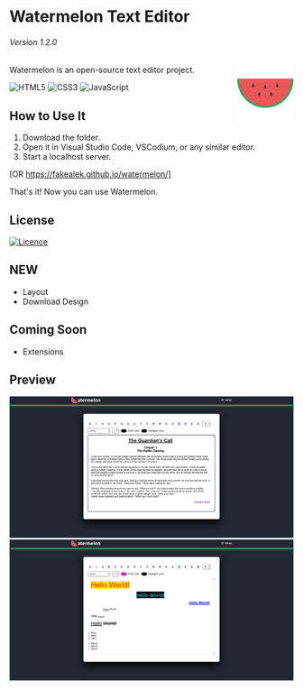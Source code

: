 # Watermelon Text Editor
###### Version 1.2.0
Watermelon is an open-source text editor project. <img align="right" width="100" src="https://github.com/FakeAlek/watermelon/blob/main/assets/img/wmLogo.png">

![HTML5](https://img.shields.io/badge/html5-%23E34F26.svg?style=for-the-badge&logo=html5&logoColor=white)
![CSS3](https://img.shields.io/badge/css3-%231572B6.svg?style=for-the-badge&logo=css3&logoColor=white)
![JavaScript](https://img.shields.io/badge/javascript-%23323330.svg?style=for-the-badge&logo=javascript&logoColor=%23F7DF1E)

## How to Use It
1. Download the folder.
2. Open it in Visual Studio Code, VSCodium, or any similar editor.
3. Start a localhost server.

[OR https://fakealek.github.io/watermelon/]

That's it! Now you can use Watermelon.

## License

[![Licence](https://img.shields.io/github/license/Ileriayo/markdown-badges?style=for-the-badge)](./LICENSE)

## NEW
- Layout
- Download Design

## Coming Soon
- Extensions


## Preview

<p align="center">
  <img alt="Banner" width="1000" src="https://github.com/FakeAlek/watermelon/blob/main/assets/img/screenshot1.png">

  <img alt="Banner" width="1000" src="https://github.com/FakeAlek/watermelon/blob/main/assets/img/screenshot2.jpg">
</p>
